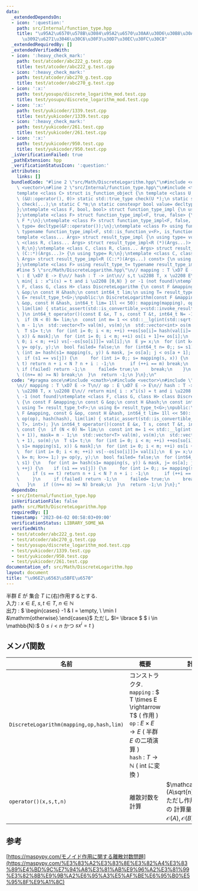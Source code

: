 ```yaml
---
data:
  _extendedDependsOn:
  - icon: ':question:'
    path: src/Internal/function_type.hpp
    title: "\u95A2\u6570\u578B\u3084\u95A2\u6570\u30AA\u30D6\u30B8\u30A7\u30AF\u30C8\
      \u3092\u6271\u3046\u30C6\u30F3\u30D7\u30EC\u30FC\u30C8"
  _extendedRequiredBy: []
  _extendedVerifiedWith:
  - icon: ':heavy_check_mark:'
    path: test/atcoder/abc222_g.test.cpp
    title: test/atcoder/abc222_g.test.cpp
  - icon: ':heavy_check_mark:'
    path: test/atcoder/abc270_g.test.cpp
    title: test/atcoder/abc270_g.test.cpp
  - icon: ':x:'
    path: test/yosupo/discrete_logarithm_mod.test.cpp
    title: test/yosupo/discrete_logarithm_mod.test.cpp
  - icon: ':x:'
    path: test/yukicoder/1339.test.cpp
    title: test/yukicoder/1339.test.cpp
  - icon: ':heavy_check_mark:'
    path: test/yukicoder/261.test.cpp
    title: test/yukicoder/261.test.cpp
  - icon: ':x:'
    path: test/yukicoder/950.test.cpp
    title: test/yukicoder/950.test.cpp
  _isVerificationFailed: true
  _pathExtension: hpp
  _verificationStatusIcon: ':question:'
  attributes:
    links: []
  bundledCode: "#line 2 \"src/Math/DiscreteLogarithm.hpp\"\n#include <cmath>\n#include\
    \ <vector>\n#line 2 \"src/Internal/function_type.hpp\"\n#include <type_traits>\n\
    template <class C> struct is_function_object {\n template <class U, int dummy=\
    \ (&U::operator(), 0)> static std::true_type check(U *);\n static std::false_type\
    \ check(...);\n static C *m;\n static constexpr bool value= decltype(check(m))::value;\n\
    };\ntemplate <class F, bool, bool> struct function_type_impl {\n using type= void;\n\
    };\ntemplate <class F> struct function_type_impl<F, true, false> {\n using type=\
    \ F *;\n};\ntemplate <class F> struct function_type_impl<F, false, true> {\n using\
    \ type= decltype(&F::operator());\n};\ntemplate <class F> using function_type_t=\
    \ typename function_type_impl<F, std::is_function_v<F>, is_function_object<F>::value>::type;\n\
    template <class... Args> struct result_type_impl {\n using type= void;\n};\ntemplate\
    \ <class R, class... Args> struct result_type_impl<R (*)(Args...)> {\n using type=\
    \ R;\n};\ntemplate <class C, class R, class... Args> struct result_type_impl<R\
    \ (C::*)(Args...)> {\n using type= R;\n};\ntemplate <class C, class R, class...\
    \ Args> struct result_type_impl<R (C::*)(Args...) const> {\n using type= R;\n\
    };\ntemplate <class F> using result_type_t= typename result_type_impl<function_type_t<F>>::type;\n\
    #line 5 \"src/Math/DiscreteLogarithm.hpp\"\n// mapping : T \xD7 E -> T\n// op\
    \ : E \xD7 E -> E\n// hash : T -> int\n// s,t \u2208 T, x \u2208 E\n// return\
    \ min{ i : x^i(s) = t and i \u2208 [0,N) } or -1 (not found)\ntemplate <class\
    \ F, class G, class H> class DiscreteLogarithm {\n const F &mapping;\n const G\
    \ &op;\n const H &hash;\n const int64_t lim;\n using T= result_type_t<F>;\n using\
    \ E= result_type_t<G>;\npublic:\n DiscreteLogarithm(const F &mapping, const G\
    \ &op, const H &hash, int64_t lim= 1ll << 50): mapping(mapping), op(op), hash(hash),\
    \ lim(lim) { static_assert(std::is_convertible_v<std::invoke_result_t<H, T>, int>);\
    \ }\n int64_t operator()(const E &x, T s, const T &t, int64_t N= -1) const {\n\
    \  if (N < 0) N= lim;\n  const int m= 1 << std::__lg(int(std::sqrt(N) + 1)), mask=\
    \ m - 1;\n  std::vector<T> val(m), vs(m);\n  std::vector<int> os(m + 1), so(m);\n\
    \  T s1= t;\n  for (int i= 0; i < m; ++i) ++os[so[i]= hash(val[i]= s1= mapping(s1,\
    \ x)) & mask];\n  for (int i= 0; i < m; ++i) os[i + 1]+= os[i];\n  for (int i=\
    \ 0; i < m; ++i) vs[--os[so[i]]]= val[i];\n  E y= x;\n  for (int k= m; k>>= 1;)\
    \ y= op(y, y);\n  bool failed= false;\n  for (int64_t n= 0;; s= s1) {\n   for\
    \ (int a= hash(s1= mapping(s, y)) & mask, j= os[a]; j < os[a + 1]; ++j) {\n  \
    \  if (s1 == vs[j]) {\n     for (int i= 0;; s= mapping(s, x)) {\n      if (s ==\
    \ t) return n + i < N ? n + i : -1;\n      if (++i == m) break;\n     }\n    \
    \ if (failed) return -1;\n     failed= true;\n     break;\n    }\n   }\n   if\
    \ ((n+= m) >= N) break;\n  }\n  return -1;\n }\n};\n"
  code: "#pragma once\n#include <cmath>\n#include <vector>\n#include \"src/Internal/function_type.hpp\"\
    \n// mapping : T \xD7 E -> T\n// op : E \xD7 E -> E\n// hash : T -> int\n// s,t\
    \ \u2208 T, x \u2208 E\n// return min{ i : x^i(s) = t and i \u2208 [0,N) } or\
    \ -1 (not found)\ntemplate <class F, class G, class H> class DiscreteLogarithm\
    \ {\n const F &mapping;\n const G &op;\n const H &hash;\n const int64_t lim;\n\
    \ using T= result_type_t<F>;\n using E= result_type_t<G>;\npublic:\n DiscreteLogarithm(const\
    \ F &mapping, const G &op, const H &hash, int64_t lim= 1ll << 50): mapping(mapping),\
    \ op(op), hash(hash), lim(lim) { static_assert(std::is_convertible_v<std::invoke_result_t<H,\
    \ T>, int>); }\n int64_t operator()(const E &x, T s, const T &t, int64_t N= -1)\
    \ const {\n  if (N < 0) N= lim;\n  const int m= 1 << std::__lg(int(std::sqrt(N)\
    \ + 1)), mask= m - 1;\n  std::vector<T> val(m), vs(m);\n  std::vector<int> os(m\
    \ + 1), so(m);\n  T s1= t;\n  for (int i= 0; i < m; ++i) ++os[so[i]= hash(val[i]=\
    \ s1= mapping(s1, x)) & mask];\n  for (int i= 0; i < m; ++i) os[i + 1]+= os[i];\n\
    \  for (int i= 0; i < m; ++i) vs[--os[so[i]]]= val[i];\n  E y= x;\n  for (int\
    \ k= m; k>>= 1;) y= op(y, y);\n  bool failed= false;\n  for (int64_t n= 0;; s=\
    \ s1) {\n   for (int a= hash(s1= mapping(s, y)) & mask, j= os[a]; j < os[a + 1];\
    \ ++j) {\n    if (s1 == vs[j]) {\n     for (int i= 0;; s= mapping(s, x)) {\n \
    \     if (s == t) return n + i < N ? n + i : -1;\n      if (++i == m) break;\n\
    \     }\n     if (failed) return -1;\n     failed= true;\n     break;\n    }\n\
    \   }\n   if ((n+= m) >= N) break;\n  }\n  return -1;\n }\n};"
  dependsOn:
  - src/Internal/function_type.hpp
  isVerificationFile: false
  path: src/Math/DiscreteLogarithm.hpp
  requiredBy: []
  timestamp: '2023-04-02 00:58:03+09:00'
  verificationStatus: LIBRARY_SOME_WA
  verifiedWith:
  - test/atcoder/abc222_g.test.cpp
  - test/atcoder/abc270_g.test.cpp
  - test/yosupo/discrete_logarithm_mod.test.cpp
  - test/yukicoder/1339.test.cpp
  - test/yukicoder/950.test.cpp
  - test/yukicoder/261.test.cpp
documentation_of: src/Math/DiscreteLogarithm.hpp
layout: document
title: "\u96E2\u6563\u5BFE\u6570"
---
```


半群 $E$ が 集合 $T$ に(右)作用するとする. \
入力 : $x\in E$, $s,t\in T$, $n\in \mathbb{N}$ \
出力 : $ \begin{cases} -1 & I = \empty, \\ \min I &\mathrm{otherwise}.\end{cases}$ ただし $I= \lbrace $ $ i \in \mathbb{N}:$ $0 \le i < n$ かつ $sx^i=t$  $\rbrace$ 

## メンバ関数

| 名前                                     | 概要                                                                                                                                                                                          | 計算量                                                                                                                  |
| ---------------------------------------- | --------------------------------------------------------------------------------------------------------------------------------------------------------------------------------------------- | ----------------------------------------------------------------------------------------------------------------------- |
| `DiscreteLogarithm(mapping,op,hash,lim)` | コンストラクタ.  <br> `mapping` : $ T \times E \rightarrow T$ ( 作用 ) <br> `op` : $E \times E \rightarrow E$ ( 半群 $E$ の二項演算 ) <br> `hash` : $T \rightarrow \mathbb{N}$ ( int に変換 ) |                                                                                                                         |
| `operator()(x,s,t,n)`                    | 離散対数を計算                                                                                                                                                                                | $\mathcal{O}(A\sqrt{n}+B\log{n})$ <br> ただし作用, 二項演算の 計算量 をそれぞれ $\mathcal{O}(A), \mathcal{O}(B)$ とした |

## 参考
[https://maspypy.com/モノイド作用に関する離散対数問題](https://maspypy.com/%E3%83%A2%E3%83%8E%E3%82%A4%E3%83%89%E4%BD%9C%E7%94%A8%E3%81%AB%E9%96%A2%E3%81%99%E3%82%8B%E9%9B%A2%E6%95%A3%E5%AF%BE%E6%95%B0%E5%95%8F%E9%A1%8C)